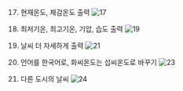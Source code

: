 17. 현재온도, 체감온도 출력
![17](https://github.com/Likelion-at-SMWU-11th/YoonSeoHee/assets/102652293/63e6a5a2-38ec-4e96-b539-ee1a7f786beb)

19. 최저기온, 최고기온, 기압, 습도 출력
![19](https://github.com/Likelion-at-SMWU-11th/YoonSeoHee/assets/102652293/9966f76d-1c5d-4d72-8528-9492c86b2196)

21. 날씨 더 자세하게 출력
![21](https://github.com/Likelion-at-SMWU-11th/YoonSeoHee/assets/102652293/938f183b-86b8-4fb1-8d8e-dec685e19fac)

23. 언어를 한국어로, 화씨온도는 섭씨온도로 바꾸기
![23](https://github.com/Likelion-at-SMWU-11th/YoonSeoHee/assets/102652293/32b7f82d-bbdf-4d1a-86ce-f2a625ee0369)

24. 다른 도시의 날씨
![24](https://github.com/Likelion-at-SMWU-11th/YoonSeoHee/assets/102652293/89072285-915d-4524-bf6d-d24e67640bdc)
